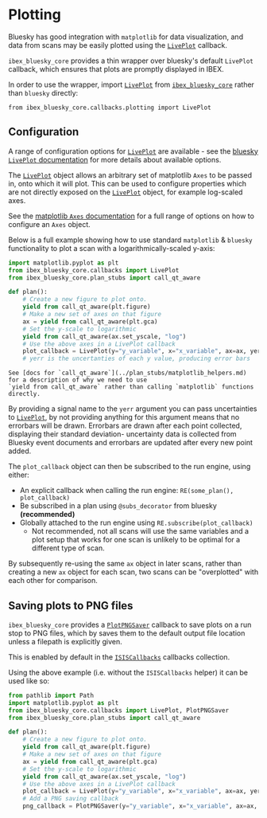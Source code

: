 # Plotting

Bluesky has good integration with `matplotlib` for data visualization, and data from scans 
may be easily plotted using the [`LivePlot`](ibex_bluesky_core.callbacks.LivePlot)  callback.

`ibex_bluesky_core` provides a thin wrapper over bluesky's default `LivePlot` callback,
which ensures that plots are promptly displayed in IBEX.

In order to use the wrapper, import [`LivePlot`](ibex_bluesky_core.callbacks.LivePlot) from [`ibex_bluesky_core`](ibex_bluesky_core) rather than 
`bluesky` directly:
```
from ibex_bluesky_core.callbacks.plotting import LivePlot
```

## Configuration

A range of configuration options for [`LivePlot`](ibex_bluesky_core.callbacks.LivePlot) are available - see the 
[bluesky `LivePlot` documentation](https://blueskyproject.io/bluesky/main/callbacks.html#bluesky.callbacks.mpl_plotting.LivePlot)
for more details about available options.

The [`LivePlot`](ibex_bluesky_core.callbacks.LivePlot) object allows an arbitrary set of matplotlib `Axes` to be passed in, onto
which it will plot. This can be used to configure properties which are not directly exposed 
on the [`LivePlot`](ibex_bluesky_core.callbacks.LivePlot) object, for example log-scaled axes.

See the [matplotlib `Axes` documentation](https://matplotlib.org/stable/api/_as_gen/matplotlib.axes.Axes.html) 
for a full range of options on how to configure an `Axes` object.

Below is a full example showing how to use standard `matplotlib` & `bluesky` functionality
to plot a scan with a logarithmically-scaled y-axis:

```python
import matplotlib.pyplot as plt
from ibex_bluesky_core.callbacks import LivePlot
from ibex_bluesky_core.plan_stubs import call_qt_aware

def plan():
    # Create a new figure to plot onto.
    yield from call_qt_aware(plt.figure)
    # Make a new set of axes on that figure
    ax = yield from call_qt_aware(plt.gca)
    # Set the y-scale to logarithmic
    yield from call_qt_aware(ax.set_yscale, "log")
    # Use the above axes in a LivePlot callback
    plot_callback = LivePlot(y="y_variable", x="x_variable", ax=ax, yerr="yerr_variable")
    # yerr is the uncertanties of each y value, producing error bars
```

```{note}
See [docs for `call_qt_aware`](../plan_stubs/matplotlib_helpers.md) for a description of why we need to use 
`yield from call_qt_aware` rather than calling `matplotlib` functions directly.
```

By providing a signal name to the `yerr` argument you can pass uncertainties to [`LivePlot`](ibex_bluesky_core.callbacks.LivePlot), by not providing anything for this argument means that no errorbars will be drawn. Errorbars are drawn after each point collected, displaying their standard deviation- uncertainty data is collected from Bluesky event documents and errorbars are updated after every new point added.

The `plot_callback` object can then be subscribed to the run engine, using either:
- An explicit callback when calling the run engine: `RE(some_plan(), plot_callback)`
- Be subscribed in a plan using `@subs_decorator` from bluesky **(recommended)**
- Globally attached to the run engine using `RE.subscribe(plot_callback)`
  * Not recommended, not all scans will use the same variables and a plot setup that works
    for one scan is unlikely to be optimal for a different type of scan.

By subsequently re-using the same `ax` object in later scans, rather than creating a new 
`ax` object for each scan, two scans can be "overplotted" with each other for comparison.


## Saving plots to PNG files

`ibex_bluesky_core` provides a [`PlotPNGSaver`](ibex_bluesky_core.callbacks.PlotPNGSaver) callback to save plots on a run stop to PNG files, which by saves them to the default output file location unless a filepath is explicitly given.

This is enabled by default in the [`ISISCallbacks`](ibex_bluesky_core.callbacks.ISISCallbacks) callbacks collection. 

Using the above example (i.e. without the `ISISCallbacks` helper) it can be used like so: 

```python
from pathlib import Path
import matplotlib.pyplot as plt
from ibex_bluesky_core.callbacks import LivePlot, PlotPNGSaver
from ibex_bluesky_core.plan_stubs import call_qt_aware

def plan():
    # Create a new figure to plot onto.
    yield from call_qt_aware(plt.figure)
    # Make a new set of axes on that figure
    ax = yield from call_qt_aware(plt.gca)
    # Set the y-scale to logarithmic
    yield from call_qt_aware(ax.set_yscale, "log")
    # Use the above axes in a LivePlot callback
    plot_callback = LivePlot(y="y_variable", x="x_variable", ax=ax, yerr="yerr_variable")
    # Add a PNG saving callback
    png_callback = PlotPNGSaver(y="y_variable", x="x_variable", ax=ax, output_dir=Path("C://", "Some", "Custom", "Directory"), postfix="test123")
```
